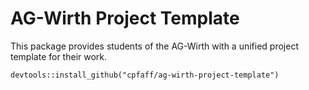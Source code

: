 # AG-Wirth Project Template

This package provides students of the AG-Wirth with a unified project template
for their work.

```
devtools::install_github("cpfaff/ag-wirth-project-template")
```
